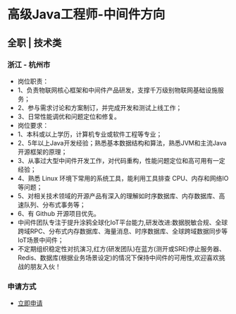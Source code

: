 
# 高级Java工程师-中间件方向
## 全职  |  技术类
### 浙江 - 杭州市

- 岗位职责：
- 1、负责物联网核心框架和中间件产品研发，支撑千万级别物联网基础设施服务；
- 2、参与需求讨论和方案制订，并完成开发和测试上线工作；
- 3、日常性能调优和问题定位和修复。
- 岗位要求：
- 1、本科或以上学历，计算机专业或软件工程等专业；
- 2、5年以上Java开发经验；熟悉基本数据结构和算法，熟悉JVM和主流Java开源框架的原理；
- 3、从事过大型中间件开发工作，对代码重构，性能问题定位和高可用有一定经验；
- 4、熟悉 Linux 环境下常用的系统工具，能利用工具排查 CPU、内存和网络IO等问题；
- 5、对相关技术领域的开源产品有深入的理解如时序数据库、内存数据库、高速队列、分布式事务等；
- 6、有 Github 开源项目优先。
- 中间件团队专注于提升涂鸦全球化IoT平台能力,研发改进:数据脱敏合规、全球跨域RPC、分布式内存数据库、海量消息、时序数据库、全球跨域数据同步等IoT场景中间件；
- 不定期组织稳定性对抗演习,红方(研发团队)在蓝方(测开或SRE)停止服务器、Redis、数据库(根据业务场景设定)的情况下保持中间件的可用性,欢迎喜欢挑战的朋友入伙！
### 申请方式
- <a href="mailto:hr@tuya.com?subject=求职简历-高级Java工程师-中间件方向-来自GitHub">立即申请</a>